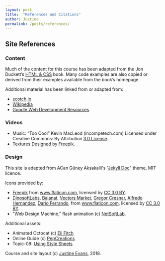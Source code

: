 ```yaml
---
layout: post
title:  "References and Citations"
author: Justine
permalink: /posts/references/
---
```


## Site References
### Content
Much of the content for this course has been adapted from the Jon Duckett’s [HTML & CSS](http://www.htmlandcssbook.com/) book. Many code examples are also copied or derived from their examples available from the book’s homepage.

Additional material has been linked from or adapted from:
- [scotch.io](https://scotch.io/)
- [Wikipedia](https://www.wikipedia.org/)
- [Goodle Web Development Resources](https://developers.google.com/web/)

### Videos
- Music: “Too Cool” Kevin MacLeod (incompetech.com) Licensed under Creative Commons: By Attribution [3.0 License](https://creativecommons.org/licenses/by/3.0/).
- Textures <a href='https://www.freepik.com/free-vector/grunge-textures-collection_1080208.htm'>Designed by Freepik</a>.

### Design
This site is adapted from ACan Güney Aksakalli's "[Jekyll Doc](https://github.com/aksakalli/jekyll-doc-theme)" theme, MIT licence.

Icons provided by:
- <a href="http://www.freepik.com" title="Freepik">Freepik</a> from <a href="https://www.flaticon.com/" title="Flaticon">www.flaticon.com</a>, licensed by <a href="http://creativecommons.org/licenses/by/3.0/" title="Creative Commons BY 3.0" target="_blank">CC 3.0 BY</a>.
- <a href="https://www.flaticon.com/authors/dinosoftlabs" title="DinosoftLabs">DinosoftLabs</a>, <a href="https://www.flaticon.com/authors/baianat" title="Baianat">Baianat</a>, <a href="https://www.flaticon.com/authors/vectors-market" title="Vectors Market">Vectors Market</a>, <a href="https://www.flaticon.com/authors/gregor-cresnar" title="Gregor Cresnar">Gregor Cresnar</a>, <a href="https://www.flaticon.com/authors/alfredo-hernandez" title="Alfredo Hernandez">Alfredo Hernandez</a>, <a href="https://www.flaticon.com/authors/dario-ferrando" title="Dario Ferrando">Dario Ferrando</a>, from <a href="https://www.flaticon.com/" title="Flaticon">www.flaticon.com</a>, licensed by <a href="http://creativecommons.org/licenses/by/3.0/" title="Creative Commons BY 3.0" target="_blank">CC 3.0 BY</a>.
- "Web Design Machine," flash animation (c) <a href="https://www.netsoftlab.com/full-flash.php">NetSoftLab</a>.

Additional assets:
- Animated Octocat (c) [Eli Fitch](https://codepen.io/elifitch/pen/YqrOWj)
- Online Guide (c)  [PepCreations](http://www.pepcreations.com/solutions/studio-motion-animation/)
- Topic-08: [Using Style Sheets](http://www.westciv.com/style_master/academy/css_tutorial/introduction/how_they_work.html)

Course and site layout (c) [Justine Evans](mailto:justine.evans@umontana.edu), 2018.
